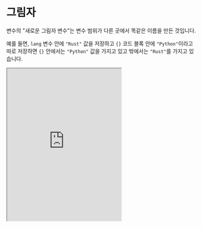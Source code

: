 # 그림자

변수의 "새로운 그림자 변수"는 변수 범위가 다른 곳에서 똑같은 이름을 만든 것입니다.

예를 들면, `lang` 변수 안에 `"Rust"` 값을 저장하고 `{}` 코드 블록 안에 `"Python"`이라고 따로 저장하면 `{}` 안에서는 `"Python"` 값을 가지고 있고 밖에서는 `"Rust"`를 가지고 있습니다.

<iframe
  loading="lazy"
  title="Rust IDLE"
  src="https://play.rust-lang.org/?version=stable&mode=debug&edition=2021&code=fn%20main()%20%7B%0D%0A%20%20%20%20let%20lang%20%3D%20%22Rust%22%3B%0D%0A%20%20%20%20println!(%22%EC%BD%94%EB%93%9C%20%EB%B8%94%EB%A1%9D%20%EB%B0%96%3A%20%7Blang%7D%22)%3B%0D%0A%20%20%20%20%0D%0A%20%20%20%20%7B%0D%0A%20%20%20%20%20%20%20%20let%20lang%20%3D%20%22Python%22%3B%0D%0A%20%20%20%20%20%20%20%20println!(%22%EC%BD%94%EB%93%9C%20%EB%B8%94%EB%A1%9D%20%EC%95%88%3A%20%7Blang%7D%22)%3B%0D%0A%20%20%20%20%7D%0D%0A%20%20%20%20%0D%0A%20%20%20%20println!(%22%EC%BD%94%EB%93%9C%20%EB%B8%94%EB%A1%9D%20%EB%B0%96%3A%20%7Blang%7D%22)%3B%0D%0A%7D"
  height="400"
/>
